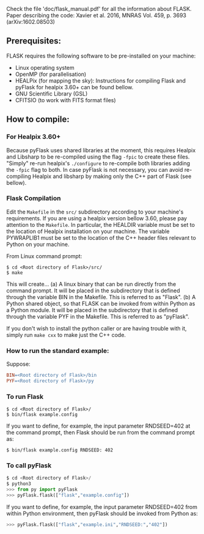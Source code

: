 Check the file 'doc/flask_manual.pdf' for all the information about FLASK.
Paper describing the code: Xavier et al. 2016, MNRAS Vol. 459, p. 3693 (arXiv:1602.08503)

## Prerequisites:

FLASK requires the following software to be pre-installed on your machine:
- Linux operating system
- OpenMP (for parallelisation)
- HEALPix (for mapping the sky): Instructions for compiling Flask and pyFlask for healpix 3.60+ can be found bellow.
- GNU Scientific Library (GSL)
- CFITSIO (to work with FITS format files)

## How to compile:
### For Healpix 3.60+
Because pyFlask uses shared libraries at the moment, this requires Healpix and Libsharp to be re-compiled using the flag `-fpic` to create these files.
"Simply" re-run healpix's `./configure` to re-compile both libraries adding the `-fpic` flag to both. In case pyFlask is not necessary, you can avoid re-compiling Healpix and libsharp by making only the C++ part of Flask (see bellow).

### Flask Compilation
Edit the `Makefile` in the `src/` subdirectory according to your machine's requirements. If you are using a healpix version bellow 3.60, please pay attention to the `Makefile`.
In particular, the HEALDIR variable must be set to the location of Healpix installation on your machine.
The variable PYWRAPLIB1 must be set to the location of the C++ header files relevant to Python on your machine.

From Linux command prompt:
```shell
$ cd <Root directory of Flask>/src/
$ make
```
This will create...
(a)
A linux binary that can be run directly from the command prompt. 
It will be placed in the subdirectory that is defined through the variable BIN in the Makefile.
This is referred to as "Flask".
(b) 
A Python shared object, so that FLASK can be invoked from within Python as a Python module. 
It will be placed in the subdirectory that is defined through the variable PYF in the Makefile. 
This is referred to as "pyFlask".

If you don't wish to install the python caller or are having trouble with it, simply run `make cxx` to make just the C++ code.

### How to run the standard example:

Suppose:
```makefile
BIN=<Root directory of Flask>/bin
PYF=<Root directory of Flask>/py
```
### To run Flask
```shell
$ cd <Root directory of Flask>/
$ bin/flask example.config
```
If you want to define, for example, the input parameter RNDSEED=402 at the command prompt, then Flask should be run from the command prompt as:
```shell
$ bin/flask example.config RNDSEED: 402
```
### To call pyFlask
```python
$ cd <Root directory of Flask>/
$ python3
>>> from py import pyFlask
>>> pyFlask.flask(["flask","example.config"])
```
If you want to define, for example, the input parameter RNDSEED=402 from within Python environment, then pyFlask should be invoked from Python as:
```python
>>> pyFlask.flask(["flask","example.ini","RNDSEED:","402"])
```
